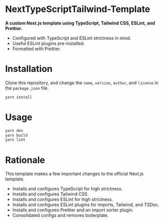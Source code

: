 # NextTypeScriptTailwind-Template

**A custom Next.js template using TypeScript, Tailwind CSS, ESLint, and Prettier.**

- Configured with TypeScript and ESLint strictness in mind.
- Useful ESLint plugins pre-installed.
- Formatted with Prettier.

# Installation

Clone this repository, and change the `name`, `version`, `author`, and `license` in the `package.json` file.

```bash
yarn install
```

# Usage

```bash
yarn dev
yarn build
yarn lint
```

# Rationale

This template makes a few important changes to the official Next.js template.

- Installs and configures TypeScript for high strictness.
- Installs and configures Tailwind CSS.
- Installs and configures ESLint for high strictness.
- Installs and configures ESLint plugins for imports, Tailwind, and TSDoc.
- Installs and configures Prettier and an import sorter plugin.
- Consolidated configs and removes boilerplate.
